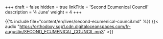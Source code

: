 +++
draft = false
hidden = true
linkTitle = 'Second Ecumenical Council'
description = '4 June'
weight = 4
+++

{{% include file="content/en/lives/second-ecumenical-council.md" %}}
{{< audio "https://orthodoxy.sgp1.cdn.digitaloceanspaces.com/fr-augustin/SECOND_ECUMENICAL_COUNCIL.mp3" >}}
